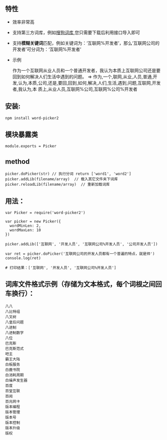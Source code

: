 ## 特性
* 效率非常高
* 支持第三方词库，例如[搜狗词库](http://pinyin.sogou.com/dict/download_txt.php?id=11640),您只需要下载后利用接口导入即可
* 支持**模糊关键词**匹配，例如关键词为：‘互联网%开发者’，那么‘互联网公司的开发者’可分词为：‘互联网%开发者’
* 示例
    
    作为一个互联网从业人员和一个普通开发者，我认为本质上互联网公司还是要回到如何解决人们生活中遇到的问题。
    =>
    作为,一个,联网,从业,人员,普通,开发,认为,本质,公司,还是,要回,回到,如何,解决,人们,生活,遇到,问题,互联网,开发者,我认为,本
    质上,从业人员,互联网%公司,互联网%公司%开发者

## 安装:
	npm install word-picker2

## 模块暴露类
    module.exports = Picker

## method
    picker.doPicker(str) // 执行分词 return ['word1', 'word2']
    picker.addLib(filename/array)  // 载入其它文件夹下词库
    picker.reloadLib(filename/array)  // 重新加载词库


## 用法：
    var Picker = require('word-picker2')

    var picker = new Picker({
      wordMinLen: 2,
      wordMaxLen: 10
    })

    picker.addLib(['互联网', '开发人员', '互联网公司%开发人员', '公司开发人员'])

    var ret = picker.doPicker('互联网公司的开发人员都有一个普遍的特点，就是帅')
    console.log(ret)

    # 打印结果：['互联网', '开发人员', '互联网公司%开发人员']


## 词库文件格式示例（存储为文本格式，每个词根之间回车换行）：
    八八
    八比特组
    八叉树
    八皇后问题
    八进制
    八进制数字
    八位
    巴克斯
    巴克斯范式
    吧主
    霸王大陆
    白板服务
    白鹿书院
    白消耗周期
    白噪声发生器
    百度
    百堂互联
    百阅
    百兆网卡
    版本编程
    版本管理
    版本号
    版本控制
    版本升级
    版权

